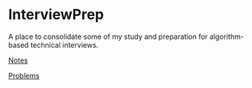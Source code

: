 # InterviewPrep

A place to consolidate some of my study and preparation for algorithm-based technical interviews. 

[Notes](https://github.com/eander01/InterviewPrep/tree/main/Notes)

[Problems](https://github.com/eander01/InterviewPrep/tree/main/Problems)
